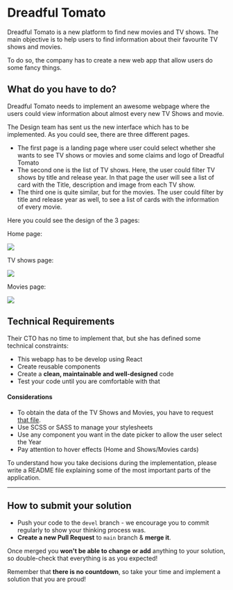 # Dreadful Tomato

Dreadful Tomato is a new platform to find new movies and TV shows. The main objective is to
 help users to find information about their favourite TV shows and movies.
 
To do so, the company has to create a new web app that allow users do some fancy things.

## What do you have to do?

Dreadful Tomato needs to implement an awesome webpage where the users could view information
 about almost every new TV Shows and movie.
 
The Design team has sent us the new interface which has to be implemented. As you could see,
 there are three different pages.
 
* The first page is a landing page where user could select whether she wants to see TV shows
 or movies and some claims and logo of Dreadful Tomato
* The second one is the list of TV shows. Here, the user could filter TV shows by title and
 release year. In that page the user will see a list of card with the Title, description
 and image from each TV show. 
* The third one is quite similar, but for the movies. The user could filter by title and
 release year as well, to see a list of cards with the information of every movie.
 
Here you could see the design of the 3 pages:

Home page:

![](images/Dreadful%20Tomato%20-%20HOME.png)

TV shows page:

![](images/Dreadful%20Tomato%20-%20POPULAR%20SERIES.png)

Movies page:

![](images/Dreadful%20Tomato%20-%20POPULAR%20MOVIES.png) 
 
## Technical Requirements

Their CTO has no time to implement that, but she has defined some technical constraints:
 
 * This webapp has to be develop using React
 * Create reusable components
 * Create a **clean, maintainable and well-designed** code
 * Test your code until you are comfortable with that
 
#### Considerations

 * To obtain the data of the TV Shows and Movies, you have to request [that file](https://gitlab.com/-/snippets/2041384/raw/master/data.json).
 * Use SCSS or SASS to manage your stylesheets
 * Use any component you want in the date picker to allow the user select the Year
 * Pay attention to hover effects (Home and Shows/Movies cards) 
 
To understand how you take decisions during the implementation, please write a README file
 explaining some of the most important parts of the application.

---

## How to submit your solution

* Push your code to the `devel` branch - we encourage you to commit regularly to show your thinking process was.
* **Create a new Pull Request** to `main` branch & **merge it**.

Once merged you **won't be able to change or add** anything to your solution, so double-check that everything is as
you expected!

Remember that **there is no countdown**, so take your time and implement a solution that you are proud!
